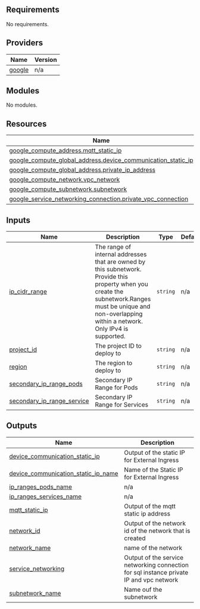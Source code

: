 ## Requirements

No requirements.

## Providers

| Name | Version |
|------|---------|
| <a name="provider_google"></a> [google](#provider\_google) | n/a |

## Modules

No modules.

## Resources

| Name | Type |
|------|------|
| [google_compute_address.mqtt_static_ip](https://registry.terraform.io/providers/hashicorp/google/latest/docs/resources/compute_address) | resource |
| [google_compute_global_address.device_communication_static_ip](https://registry.terraform.io/providers/hashicorp/google/latest/docs/resources/compute_global_address) | resource |
| [google_compute_global_address.private_ip_address](https://registry.terraform.io/providers/hashicorp/google/latest/docs/resources/compute_global_address) | resource |
| [google_compute_network.vpc_network](https://registry.terraform.io/providers/hashicorp/google/latest/docs/resources/compute_network) | resource |
| [google_compute_subnetwork.subnetwork](https://registry.terraform.io/providers/hashicorp/google/latest/docs/resources/compute_subnetwork) | resource |
| [google_service_networking_connection.private_vpc_connection](https://registry.terraform.io/providers/hashicorp/google/latest/docs/resources/service_networking_connection) | resource |

## Inputs

| Name | Description | Type | Default | Required |
|------|-------------|------|---------|:--------:|
| <a name="input_ip_cidr_range"></a> [ip\_cidr\_range](#input\_ip\_cidr\_range) | The range of internal addresses that are owned by this subnetwork. Provide this property when you create the subnetwork.Ranges must be unique and non-overlapping within a network. Only IPv4 is supported. | `string` | n/a | yes |
| <a name="input_project_id"></a> [project\_id](#input\_project\_id) | The project ID to deploy to | `string` | n/a | yes |
| <a name="input_region"></a> [region](#input\_region) | The region to deploy to | `string` | n/a | yes |
| <a name="input_secondary_ip_range_pods"></a> [secondary\_ip\_range\_pods](#input\_secondary\_ip\_range\_pods) | Secondary IP Range for Pods | `string` | n/a | yes |
| <a name="input_secondary_ip_range_service"></a> [secondary\_ip\_range\_service](#input\_secondary\_ip\_range\_service) | Secondary IP Range for Services | `string` | n/a | yes |

## Outputs

| Name | Description |
|------|-------------|
| <a name="output_device_communication_static_ip"></a> [device\_communication\_static\_ip](#output\_device\_communication\_static\_ip) | Output of the static IP for External Ingress |
| <a name="output_device_communication_static_ip_name"></a> [device\_communication\_static\_ip\_name](#output\_device\_communication\_static\_ip\_name) | Name of the Static IP for External Ingress |
| <a name="output_ip_ranges_pods_name"></a> [ip\_ranges\_pods\_name](#output\_ip\_ranges\_pods\_name) | n/a |
| <a name="output_ip_ranges_services_name"></a> [ip\_ranges\_services\_name](#output\_ip\_ranges\_services\_name) | n/a |
| <a name="output_mqtt_static_ip"></a> [mqtt\_static\_ip](#output\_mqtt\_static\_ip) | Output of the mqtt static ip address |
| <a name="output_network_id"></a> [network\_id](#output\_network\_id) | Output of the network id of the network that is created |
| <a name="output_network_name"></a> [network\_name](#output\_network\_name) | name of the network |
| <a name="output_service_networking"></a> [service\_networking](#output\_service\_networking) | Output of the service networking connection for sql instance private IP and vpc network |
| <a name="output_subnetwork_name"></a> [subnetwork\_name](#output\_subnetwork\_name) | Name ouf the subnetwork |
